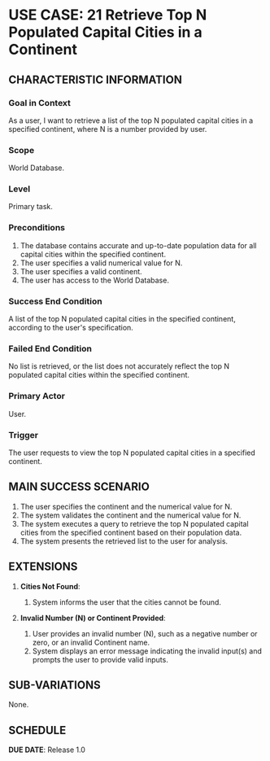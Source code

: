 # USE CASE: 21  Retrieve Top N Populated Capital Cities in a Continent


## CHARACTERISTIC INFORMATION

### Goal in Context

As a user, I want to retrieve a list of the top N populated capital cities in a specified continent, where N is a number provided by user.

### Scope

World Database.

### Level

Primary task.

### Preconditions

1. The database contains accurate and up-to-date population data for all capital cities within the specified continent.
2. The user specifies a valid numerical value for N.
3. The user specifies a valid continent.
4. The user has access to the World Database.


### Success End Condition

A list of the top N populated capital cities in the specified continent, according to the user's specification.


### Failed End Condition

No list is retrieved, or the list does not accurately reflect the top N populated capital cities within the specified continent.


### Primary Actor

User.

### Trigger

The user requests to view the top N populated capital cities in a specified continent.


## MAIN SUCCESS SCENARIO

1. The user specifies the continent and the numerical value for N.
2. The system validates the continent and the numerical value for N.
3. The system executes a query to retrieve the top N populated capital cities from the specified continent based on their population data.
4. The system presents the retrieved list to the user for analysis.

## EXTENSIONS

1. **Cities Not Found**:
    1. System informs the user that the cities cannot be found.

2. **Invalid Number (N) or Continent Provided**:
   1. User provides an invalid number (N), such as a negative number or zero, or an invalid Continent name.
   2. System displays an error message indicating the invalid input(s) and prompts the user to provide valid inputs.


## SUB-VARIATIONS

None.

## SCHEDULE

**DUE DATE**: Release 1.0